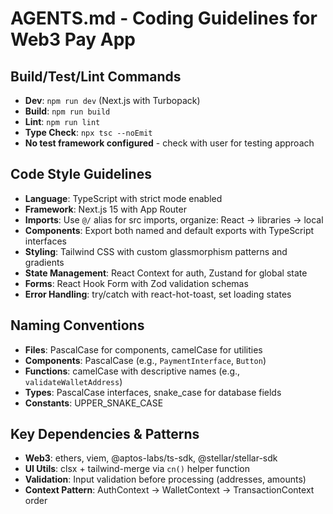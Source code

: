 # AGENTS.md - Coding Guidelines for Web3 Pay App

## Build/Test/Lint Commands
- **Dev**: `npm run dev` (Next.js with Turbopack)
- **Build**: `npm run build`
- **Lint**: `npm run lint`
- **Type Check**: `npx tsc --noEmit`
- **No test framework configured** - check with user for testing approach

## Code Style Guidelines
- **Language**: TypeScript with strict mode enabled
- **Framework**: Next.js 15 with App Router
- **Imports**: Use `@/` alias for src imports, organize: React → libraries → local
- **Components**: Export both named and default exports with TypeScript interfaces
- **Styling**: Tailwind CSS with custom glassmorphism patterns and gradients
- **State Management**: React Context for auth, Zustand for global state
- **Forms**: React Hook Form with Zod validation schemas
- **Error Handling**: try/catch with react-hot-toast, set loading states

## Naming Conventions
- **Files**: PascalCase for components, camelCase for utilities
- **Components**: PascalCase (e.g., `PaymentInterface`, `Button`)
- **Functions**: camelCase with descriptive names (e.g., `validateWalletAddress`)
- **Types**: PascalCase interfaces, snake_case for database fields
- **Constants**: UPPER_SNAKE_CASE

## Key Dependencies & Patterns
- **Web3**: ethers, viem, @aptos-labs/ts-sdk, @stellar/stellar-sdk
- **UI Utils**: clsx + tailwind-merge via `cn()` helper function
- **Validation**: Input validation before processing (addresses, amounts)
- **Context Pattern**: AuthContext → WalletContext → TransactionContext order